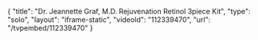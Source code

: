 {
    "title": "Dr. Jeannette Graf, M.D. Rejuvenation Retinol 3piece Kit",
    "type": "solo",
    "layout": "iframe-static",
    "videoId": "112339470",
    "url": "\/tvpembed\/112339470"
}